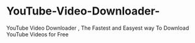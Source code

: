# YouTube-Video-Downloader-
YouTube Video Downloader , The Fastest and Easyest way To Download YouTube Videos for Free
